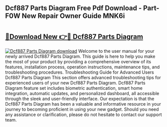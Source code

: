 ## Dcf887 Parts Diagram Free Pdf Download - Part-F0W New Repair Owner Guide MNK6i

# <h2><a href="http://dftoys9.blite.top/?on=Dcf887+Parts+Diagram">🔗Download New 👉🔴 Dcf887 Parts Diagram</a></h2>

[![Dcf887 Parts Diagram download](https://i.imgur.com/lujVjoI.png)](http://dftoys9.blite.top/?on=Dcf887+Parts+Diagram)
Welcome to the user manual for your newly arrived Dcf887 Parts Diagram. This guide is here to help you make the most of your product by providing a comprehensive overview of its features, installation process, operation instructions, maintenance tips, and troubleshooting procedures. Troubleshooting Guide for Advanced Users Dcf887 Parts Diagram This section offers advanced troubleshooting tips for experienced users of your new Dcf887 Parts Diagram. Dcf887 Parts Diagram feature set includes biometric authentication, smart home integration, automatic updates, and personalized dashboard, all accessible through the sleek and user-friendly interface. Our expectation is that the Dcf887 Parts Diagram has been a valuable and informative resource in your journey to becoming proficient in using your new gadget. Should you need any assistance or clarification, please do not hesitate to contact our support team.
